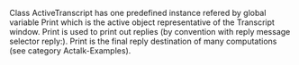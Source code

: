 Class ActiveTranscript has one predefined instance refered by global variable Print which is the active object representative of the Transcript window. Print is used to print out replies (by convention with reply message selector reply:). Print is the final reply destination of many computations (see category Actalk-Examples).